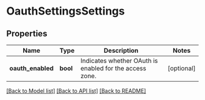 # OauthSettingsSettings

## Properties
Name | Type | Description | Notes
------------ | ------------- | ------------- | -------------
**oauth_enabled** | **bool** | Indicates whether OAuth is enabled for the access zone. | [optional] 

[[Back to Model list]](../README.md#documentation-for-models) [[Back to API list]](../README.md#documentation-for-api-endpoints) [[Back to README]](../README.md)


